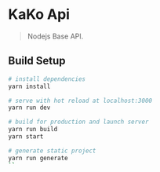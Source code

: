 # KaKo Api

> Nodejs Base API.

## Build Setup

``` bash
# install dependencies
yarn install

# serve with hot reload at localhost:3000
yarn run dev

# build for production and launch server
yarn run build
yarn start

# generate static project
yarn run generate
``
